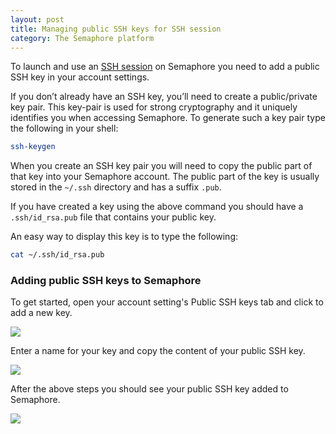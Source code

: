 ```yaml
---
layout: post
title: Managing public SSH keys for SSH session
category: The Semaphore platform
---
```


To launch and use an [SSH session](/docs/ssh-access-to-build-environment.html) 
on Semaphore you need to add a public SSH key in your account settings.

If you don’t already have an SSH key, you’ll need to create a public/private key
pair. This key-pair is used for strong cryptography and it uniquely identifies
you when accessing Semaphore. To generate such a key pair type the following in
your shell:

``` sh
ssh-keygen
```

When you create an SSH key pair you will need to copy the public part
of that key into your Semaphore account. The public part of the
key is usually stored in the `~/.ssh` directory and has a suffix `.pub`.

If you have created a key using the above command you should have
a `.ssh/id_rsa.pub` file that contains your public key.

An easy way to display this key is to type the following:

``` sh
cat ~/.ssh/id_rsa.pub
```

### Adding public SSH keys to Semaphore

To get started, open your account setting's Public SSH keys tab and
click to add a new key.

<img src="/docs/assets/img/public-ssh-keys/first-public-ssh-key.png" class="img-responsive">

Enter a name for your key and copy the content of your public SSH key.

<img src="/docs/assets/img/public-ssh-keys/adding-public-ssh-keys.png" class="img-responsive">

After the above steps you should see your public SSH key added to Semaphore.

<img src="/docs/assets/img/public-ssh-keys/added-public-ssh-keys.png" class="img-responsive">
